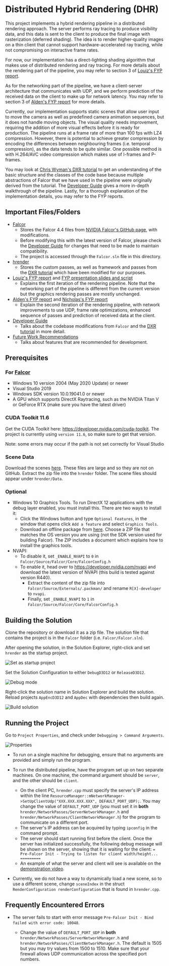 # Distributed Hybrid Rendering (DHR)

This project implements a hybrid rendering pipeline in a distributed rendering approach. The server performs ray tracing to produce visibility data, and this data is sent to the client to produce the final image with rasterization (deferred shading). The idea is to render higher-quality images on a thin client that cannot support hardware-accelerated ray tracing, while not compromising on interactive frame rates.

For now, our implementation has a direct-lighting shading algorithm that makes use of distributed rendering and ray tracing. For more details about the rendering part of the pipeline, you may refer to section 3 of [Louiz's FYP report](docs/FYP_Final_Report_Louiz.pdf).

As for the networking part of the pipeline, we have a client-server architecture that communicates with UDP, and we perform prediction of the received data on the client to make up for network latency. You may refer to section 3 of [Alden's FYP report](docs/FYP_Final_Report_Alden_v2.pdf) for more details.

Currently, our implementation supports static scenes that allow user input to move the camera as well as predefined camera animation sequences, but it does not handle moving objects. The visual quality needs improvement, requiring the addition of more visual effects before it is ready for production.  The pipeline runs at a frame rate of more than 100 fps with LZ4 compression. However, there is potential to achieve greater compression by encoding the differences between neighbouring frames (i.e. temporal compression), as the data tends to be quite similar. One possible method is with H.264/AVC video compression which makes use of I-frames and P-frames.

You may look at [Chris Wyman's DXR tutorial](http://cwyman.org/code/dxrTutors/dxr_tutors.md.html) to get an understanding of the basic structure and the classes of the code base because multiple abstractions of Falcor that we have used in the pipeline were originally derived from the tutorial. The [Developer Guide](docs/DeveloperGuide.md) gives a more in-depth walkthrough of the pipeline. Lastly, for a thorough explanation of the implementation details, you may refer to the FYP reports.

## Important Files/Folders

- [Falcor](Falcor) 
    - Stores the Falcor 4.4 files from [NVIDIA Falcor's GitHub page](https://github.com/NVIDIAGameWorks/Falcor), with modifications. 
    - Before modifying this with the latest version of Falcor, please check the [Developer Guide](docs/DeveloperGuide.md) for changes that need to be made to maintain compatibility.
    - The project is accessed through the `Falcor.sln` file in this directory.
- [hrender](hrender)
    - Stores the custom passes, as well as framework and passes from the [DXR tutorial](http://cwyman.org/code/dxrTutors/dxr_tutors.md.html) which have been modified for our purposes.
- [Louiz's FYP report](docs/FYP_Final_Report_Louiz.pdf) and [FYP presentation slides and script](docs/FYP_Final_Presentation_Slides_and_Script_Louiz.pptx)
    - Explains the first iteration of the rendering pipeline. Note that the networking part of the pipeline is different from the current version but the graphics rendering passes are mostly unchanged.
- [Alden's FYP report](docs/FYP_Final_Report_Alden_v2.pdf) and [Nicholas's FYP report](docs/FYP_Final_Report_Nicholas.pdf)
    - Explain the second iteration of the rendering pipeline, with network improvements to use UDP, frame rate optimizations, enhanced sequence of passes and prediction of received data at the client.
- [Developer Guide](docs/DeveloperGuide.md)
    - Talks about the codebase modifications from `Falcor` and the [DXR tutorial](http://cwyman.org/code/dxrTutors/dxr_tutors.md.html) in more detail.
- [Future Work Recommendations](docs/Future_Work_Recommendations.md)
    - Talks about features that are recommended for development.

## Prerequisites

### For [Falcor](Falcor/README.md)
- Windows 10 version 2004 (May 2020 Update) or newer
- Visual Studio 2019
- Windows SDK version 10.0.19041.0 or newer
- A GPU which supports DirectX Raytracing, such as the NVIDIA Titan V or GeForce RTX (make sure you have the latest driver)

### CUDA Toolkit 11.6

Get the CUDA Toolkit here: https://developer.nvidia.com/cuda-toolkit. The project is currently using `version 11.6`, so make sure to get that version.

Note: some errors may occur if the path is not set correctly for Visual Studio

### Scene Data

Download the scenes [here](https://drive.google.com/file/d/10kqUg_3rV2HZCc70UNt88UfnoMPAJEYu/view?usp=sharing). These files are large and so they are not on GitHub. Extract the zip file into the `hrender` folder. The scene files should appear under `hrender/Data`.

### Optional

- Windows 10 Graphics Tools. To run DirectX 12 applications with the debug layer enabled, you must install this. There are two ways to install it:
    - Click the Windows button and type `Optional Features`, in the window that opens click `Add a feature` and select `Graphics Tools`.
    - Download an offline package from [here](https://docs.microsoft.com/en-us/windows-hardware/test/hlk/windows-hardware-lab-kit#supplemental-content-for-graphics-media-and-mean-time-between-failures-mtbf-tests). Choose a ZIP file that matches the OS version you are using (not the SDK version used for building Falcor). The ZIP includes a document which explains how to install the graphics tools.
- NVAPI:
    - To disable it, set `_ENABLE_NVAPI` to `0` in `Falcor/Source/Falcor/Core/FalcorConfig.h`
    - To enable it, head over to https://developer.nvidia.com/nvapi and download the latest version of NVAPI (this build is tested against version R440). 
        - Extract the content of the zip file into `Falcor/Source/Externals/.packman/` and rename `R[X]-developer` to `nvapi`. 
        - Finally, set `_ENABLE_NVAPI` to `1` in `Falcor/Source/Falcor/Core/FalcorConfig.h`

## Building the Solution

Clone the repository or download it as a zip file. The solution file that contains the project is in the `Falcor` folder (i.e. `Falcor/Falcor.sln`). 

After opening the solution, in the Solution Explorer, right-click and set `hrender` as the startup project.

![Set as startup project](docs/images/set_as_startup.png)

Set the Solution Configuration to either `DebugD3D12` or `ReleaseD3D12`.

![Debug mode](docs/images/d3d12_mode.png)

Right-click the solution name in Solution Explorer and build the solution. Reload projects `AppEncD3D12` and `AppDec` with dependencies then build again.

![Build solution](docs/images/build_solution.png)

## Running the Project

Go to `Project Properties`, and check under `Debugging > Command Arguments`.

![Properties](docs/images/properties.png)

- To run on a single machine for debugging, ensure that no arguments are provided and simply run the program.

- To run the distributed pipeline, have the program set up on two separate machines. On one machine, the command argument should be `server`, and the other should be `client`. 
    - On the client PC, `hrender.cpp` must specify the server's IP address within the line `ResourceManager::mNetworkManager->SetUpClientUdp("XXX.XXX.XXX.XXX", DEFAULT_PORT_UDP);`. You may change the value of `DEFAULT_PORT_UDP` (you must set it in **both** `hrender/NetworkPasses/ServerNetworkManager.h` and `hrender/NetworkPasses/ClientNetworkManager.h`) for the program to communicate on a different port. 
    - The server's IP address can be acquired by typing `ipconfig` in the command prompt.
    - The server should start running first before the client. Once the server has initialized successfully, the following debug message will be shown on the server, showing that it is waiting for the client: `= Pre-Falcor Init - Trying to listen for client width/height... =========`
    - An example of what the server and client will see is available on the [demonstration video](docs/FYP_Demonstration_Video_Louiz.mkv).

- Currently, we do not have a way to dynamically load a new scene, so to use a different scene, change `sceneIndex` in the struct `RenderConfiguration renderConfiguration` that is found in `hrender.cpp`.

## Frequently Encountered Errors

- The server fails to start with error message `Pre-Falcor Init - Bind failed with error code: 10048`.

    - Change the value of `DEFAULT_PORT_UDP` in **both** `hrender/NetworkPasses/ServerNetworkManager.h` and `hrender/NetworkPasses/ClientNetworkManager.h`. The default is 1505 but you may try values from 1500 to 1510. Make sure that your firewall allows UDP communication across the specified port numbers. 